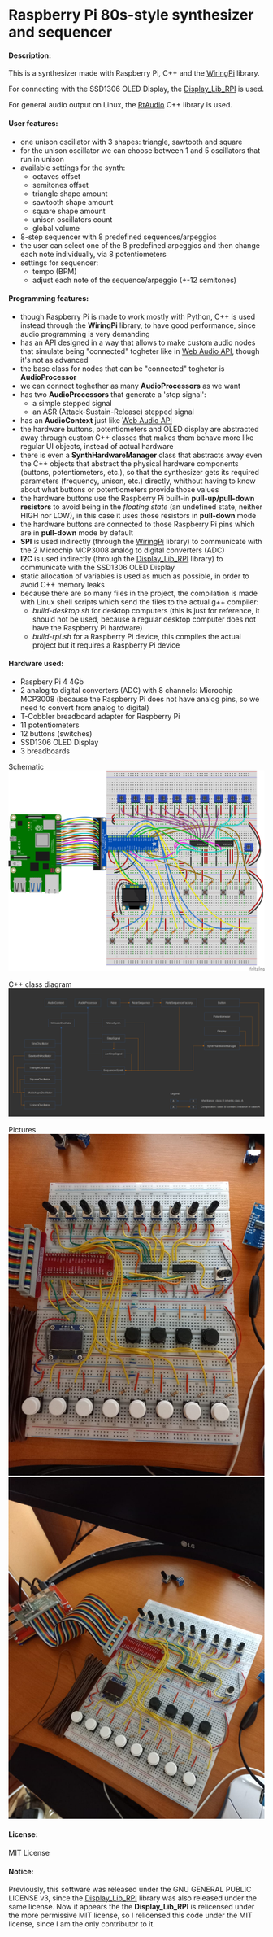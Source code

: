 # Raspberry Pi 80s-style synthesizer and sequencer

#### Description:
This is a synthesizer made with Raspberry Pi, C++ and the [WiringPi](https://github.com/WiringPi/WiringPi) library.

For connecting with the SSD1306 OLED Display, the [Display_Lib_RPI](https://github.com/gavinlyonsrepo/Display_Lib_RPI) is used.

For general audio output on Linux, the [RtAudio](https://github.com/thestk/rtaudio) C++ library is used.

#### User features:
* one unison oscillator with 3 shapes: triangle, sawtooth and square
* for the unison oscillator we can choose between 1 and 5 oscillators that run in unison
* available settings for the synth:
    * octaves offset
    * semitones offset
    * triangle shape amount
    * sawtooth shape amount
    * square shape amount
    * unison oscillators count
    * global volume
* 8-step sequencer with 8 predefined sequences/arpeggios
* the user can select one of the 8 predefined arpeggios and then change each note individually, via 8 potentiometers
* settings for sequencer:
    * tempo (BPM)
    * adjust each note of the sequence/arpeggio (+-12 semitones)

#### Programming features:
* though Raspberry Pi is made to work mostly with Python, C++ is used instead through the **WiringPi** library, to have good performance, since audio programming is very demanding
* has an API designed in a way that allows to make custom audio nodes that simulate being "connected" togheter like in [Web Audio API](https://developer.mozilla.org/en-US/docs/Web/API/Web_Audio_API), though it's not as advanced
* the base class for nodes that can be "connected" togheter is **AudioProcessor**
* we can connect toghether as many **AudioProcessors** as we want
* has two **AudioProcessors** that generate a 'step signal':
    * a simple stepped signal
    * an ASR (Attack-Sustain-Release) stepped signal
* has an **AudioContext** just like [Web Audio API](https://developer.mozilla.org/en-US/docs/Web/API/Web_Audio_API)
* the hardware buttons, potentiometers and OLED display are abstracted away through custom C++ classes that makes them behave more like regular UI objects, instead of actual hardware
* there is even a **SynthHardwareManager** class that abstracts away even the C++ objects that abstract the physical hardware components (buttons, potentiometers, etc.), so that the synthesizer gets its required parameters (frequency, unison, etc.) directly, whithout having to know about what buttons or potentiometers provide those values
* the hardware buttons use the Raspberry Pi built-in **pull-up/pull-down resistors** to avoid being in the *floating state* (an undefined state, neither HIGH nor LOW), in this case it uses those resistors in **pull-down** mode
* the hardware buttons are connected to those Raspberry Pi pins which are in **pull-down** mode by default
* **SPI** is used indirectly (through the [WiringPi](https://github.com/WiringPi/WiringPi) library) to communicate with the 2 Microchip MCP3008 analog to digital converters (ADC)
* **I2C** is used indirectly (through the [Display_Lib_RPI](https://github.com/gavinlyonsrepo/Display_Lib_RPI) library) to communicate with the SSD1306 OLED Display
* static allocation of variables is used as much as possible, in order to avoid C++ memory leaks
* because there are so many files in the project, the compilation is made with Linux shell scripts which send the files to the actual g++ compiler:
    * *build-desktop.sh* for desktop computers (this is just for reference, it should not be used, because a regular desktop computer does not have the Raspberry Pi hardware)
    * *build-rpi.sh* for a Raspberry Pi device, this compiles the actual project but it requires a Raspberry Pi device

#### Hardware used:
* Raspbery Pi 4 4Gb
* 2 analog to digital converters (ADC) with 8 channels: Microchip MCP3008 (because the Raspberry Pi does not have analog pins, so we need to convert from analog to digital)
* T-Cobbler breadboard adapter for Raspberry Pi
* 11 potentiometers
* 12 buttons (switches)
* SSD1306 OLED Display
* 3 breadboards

Schematic
![schematic](doc/synth80s-rasp-pi-breadboard-schematic.png)

C++ class diagram
![class-diagram](doc/class-diagram.png)

Pictures
![picture-1](doc/picture-1.jpeg)
![picture-2](doc/picture-2.jpeg)

#### License:
MIT License

#### Notice:
Previously, this software was released under the GNU GENERAL PUBLIC LICENSE v3, since the [Display_Lib_RPI](https://github.com/gavinlyonsrepo/Display_Lib_RPI) library was also released under the same license. Now it appears the the **Display_Lib_RPI** is relicensed under the more permissive MIT license, so I relicensed this code under the MIT license, since I am the only contributor to it.